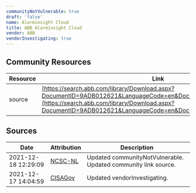 ```yaml
---
communityNotVulnerable: true
draft: 'false'
name: Alarminsight Cloud
title: ABB Alarminsight Cloud
vendor: ABB
vendorInvestigating: true
---
```



## Community Resources
| Resource | Link |
| --- | --- |
| source | [https://search.abb.com/library/Download.aspx?DocumentID=9ADB012621&LanguageCode=en&DocumentPartId=&Action=Launch](https://search.abb.com/library/Download.aspx?DocumentID=9ADB012621&LanguageCode=en&DocumentPartId=&Action=Launch) |


## Sources
| Date | Attribution | Description |
| --- | --- | --- |
| 2021-12-18 12:29:09 | [NCSC-NL](https://github.com/NCSC-NL/log4shell/blob/main/software/README.md) | Updated communityNotVulnerable. Updated community link source.  |
| 2021-12-17 14:04:59 | [CISAGov](https://raw.githubusercontent.com/cisagov/log4j-affected-db/develop/README.md) | Updated vendorInvestigating.  |
